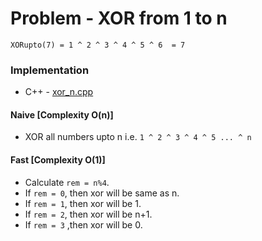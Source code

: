 # Problem - XOR from 1 to n

```
XORupto(7) = 1 ^ 2 ^ 3 ^ 4 ^ 5 ^ 6  = 7
```

### Implementation

  - C++ - [xor_n.cpp](./xor_n.cpp)

#### Naive [Complexity O(n)]

  - XOR all numbers upto n i.e. ` 1 ^ 2 ^ 3 ^ 4 ^ 5 ... ^ n `

#### Fast [Complexity O(1)]

  - Calculate ` rem = n%4 `.
  - If ` rem = 0 `, then xor will be same as n.
  - If ` rem = 1 `, then xor will be 1.
  - If ` rem = 2 `, then xor will be n+1.
  - If ` rem = 3 ` ,then xor will be 0.
